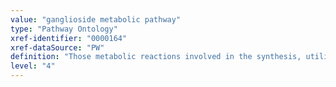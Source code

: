 ```yaml
---
value: "ganglioside metabolic pathway"
type: "Pathway Ontology"
xref-identifier: "0000164"
xref-dataSource: "PW"
definition: "Those metabolic reactions involved in the synthesis, utilization and/or degradation of ganglioside - any of a group of glycosphingolipids in which the polar head group on ceramide is a sialic acid. Their names include letters and numbers where the letters M, D and T indicate the number of sialic acid residues in the molecule - one, two or three, respectively."
level: "4"
---
```

